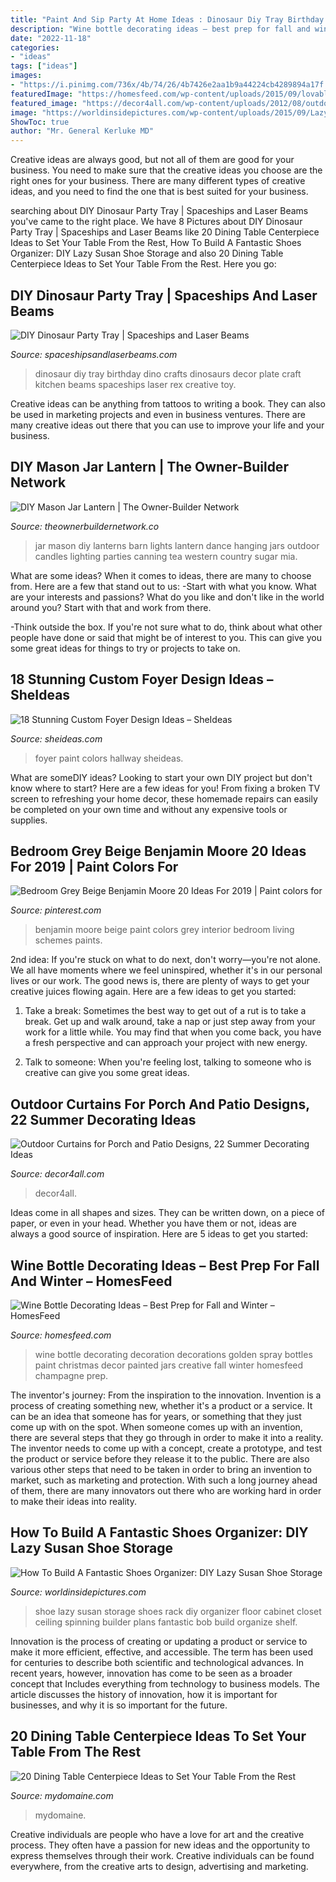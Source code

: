 ```yaml
---
title: "Paint And Sip Party At Home Ideas : Dinosaur Diy Tray Birthday Dino Crafts Dinosaurs Decor Plate Craft Kitchen Beams Spaceships Laser Rex Creative Toy"
description: "Wine bottle decorating ideas – best prep for fall and winter – homesfeed"
date: "2022-11-18"
categories:
- "ideas"
tags: ["ideas"]
images:
- "https://i.pinimg.com/736x/4b/74/26/4b7426e2aa1b9a44224cb4289894a17f.jpg"
featuredImage: "https://homesfeed.com/wp-content/uploads/2015/09/lovable-golden-wine-bottle-decorating-ideas-with-spray-paint-and-glitter-and-pink-rose-on-top.jpg"
featured_image: "https://decor4all.com/wp-content/uploads/2012/08/outdoor-curtain-fabrics-summer-decorating-ideas-21.jpg"
image: "https://worldinsidepictures.com/wp-content/uploads/2015/09/Lazy-Susan-Shoe-Storage-Examples-03.jpg"
ShowToc: true
author: "Mr. General Kerluke MD"
---
```



Creative ideas are always good, but not all of them are good for your business. You need to make sure that the creative ideas you choose are the right ones for your business. There are many different types of creative ideas, and you need to find the one that is best suited for your business.

	

		
searching about DIY Dinosaur Party Tray | Spaceships and Laser Beams you've came to the right place. We have 8 Pictures about DIY Dinosaur Party Tray | Spaceships and Laser Beams like 20 Dining Table Centerpiece Ideas to Set Your Table From the Rest, How To Build A Fantastic Shoes Organizer: DIY Lazy Susan Shoe Storage and also 20 Dining Table Centerpiece Ideas to Set Your Table From the Rest. Here you go:
		
    
## DIY Dinosaur Party Tray | Spaceships And Laser Beams

<img loading=lazy src="http://spaceshipsandlaserbeams.com/wp-content/uploads/2015/09/diy-dinosaur-party-ideas-tray-54.jpg" onerror="this.onerror=null;this.src='https://tse2.mm.bing.net/th?id=OIP.y598M2WpvLMPU1EZHjrcTgHaKl&amp;pid=15.1';" alt="DIY Dinosaur Party Tray | Spaceships and Laser Beams">

_Source: spaceshipsandlaserbeams.com_

>dinosaur diy tray birthday dino crafts dinosaurs decor plate craft kitchen beams spaceships laser rex creative toy. 

	

Creative ideas can be anything from tattoos to writing a book. They can also be used in marketing projects and even in business ventures. There are many creative ideas out there that you can use to improve your life and your business.

    
## DIY Mason Jar Lantern | The Owner-Builder Network

<img loading=lazy src="http://theownerbuildernetwork.co/wp-content/uploads/2014/01/DIY-Mason-Jar-Lanterns-09.jpg" onerror="this.onerror=null;this.src='https://tse4.mm.bing.net/th?id=OIP.x_lsHRwHEGmlPStXg2DkQQHaLH&amp;pid=15.1';" alt="DIY Mason Jar Lantern | The Owner-Builder Network">

_Source: theownerbuildernetwork.co_

>jar mason diy lanterns barn lights lantern dance hanging jars outdoor candles lighting parties canning tea western country sugar mia. 

	

What are some ideas?
When it comes to ideas, there are many to choose from. Here are a few that stand out to us:
-Start with what you know. What are your interests and passions? What do you like and don't like in the world around you? Start with that and work from there.

-Think outside the box. If you're not sure what to do, think about what other people have done or said that might be of interest to you. This can give you some great ideas for things to try or projects to take on.

    
## 18 Stunning Custom Foyer Design Ideas – SheIdeas

<img loading=lazy src="https://www.sheideas.com/wp-content/uploads/2016/03/Paint-Colors-for-Foyer-and-Hallway-Pictures.jpg" onerror="this.onerror=null;this.src='https://tse4.mm.bing.net/th?id=OIP.a97tNsXr9vlX1ZHnPZ0angHaKG&amp;pid=15.1';" alt="18 Stunning Custom Foyer Design Ideas – SheIdeas">

_Source: sheideas.com_

>foyer paint colors hallway sheideas. 

	

What are someDIY ideas?
Looking to start your own DIY project but don't know where to start? Here are a few ideas for you! From fixing a broken TV screen to refreshing your home decor, these homemade repairs can easily be completed on your own time and without any expensive tools or supplies.

    
## Bedroom Grey Beige Benjamin Moore 20 Ideas For 2019 | Paint Colors For

<img loading=lazy src="https://i.pinimg.com/736x/4b/74/26/4b7426e2aa1b9a44224cb4289894a17f.jpg" onerror="this.onerror=null;this.src='https://tse4.mm.bing.net/th?id=OIP._OPbd13NOFUrGQDUAKfRtgAAAA&amp;pid=15.1';" alt="Bedroom Grey Beige Benjamin Moore 20 Ideas For 2019 | Paint colors for">

_Source: pinterest.com_

>benjamin moore beige paint colors grey interior bedroom living schemes paints. 

	

2nd idea:
If you're stuck on what to do next, don't worry—you're not alone. We all have moments where we feel uninspired, whether it's in our personal lives or our work. The good news is, there are plenty of ways to get your creative juices flowing again.
Here are a few ideas to get you started:

1. Take a break: Sometimes the best way to get out of a rut is to take a break. Get up and walk around, take a nap or just step away from your work for a little while. You may find that when you come back, you have a fresh perspective and can approach your project with new energy.

2. Talk to someone: When you're feeling lost, talking to someone who is creative can give you some great ideas.

    
## Outdoor Curtains For Porch And Patio Designs, 22 Summer Decorating Ideas

<img loading=lazy src="https://decor4all.com/wp-content/uploads/2012/08/outdoor-curtain-fabrics-summer-decorating-ideas-21.jpg" onerror="this.onerror=null;this.src='https://tse4.mm.bing.net/th?id=OIP.3d5kVA8DrKq6Rm5YGNXt1gHaHj&amp;pid=15.1';" alt="Outdoor Curtains for Porch and Patio Designs, 22 Summer Decorating Ideas">

_Source: decor4all.com_

>decor4all. 

	

Ideas come in all shapes and sizes. They can be written down, on a piece of paper, or even in your head. Whether you have them or not, ideas are always a good source of inspiration. Here are 5 ideas to get you started: 

    
## Wine Bottle Decorating Ideas – Best Prep For Fall And Winter – HomesFeed

<img loading=lazy src="https://homesfeed.com/wp-content/uploads/2015/09/lovable-golden-wine-bottle-decorating-ideas-with-spray-paint-and-glitter-and-pink-rose-on-top.jpg" onerror="this.onerror=null;this.src='https://tse4.mm.bing.net/th?id=OIP.KIqeaEOPn_w-KjAnaQXUxAHaJ3&amp;pid=15.1';" alt="Wine Bottle Decorating Ideas – Best Prep for Fall and Winter – HomesFeed">

_Source: homesfeed.com_

>wine bottle decorating decoration decorations golden spray bottles paint christmas decor painted jars creative fall winter homesfeed champagne prep. 

	

The inventor's journey: From the inspiration to the innovation.
Invention is a process of creating something new, whether it's a product or a service. It can be an idea that someone has for years, or something that they just come up with on the spot. When someone comes up with an invention, there are several steps that they go through in order to make it into a reality. The inventor needs to come up with a concept, create a prototype, and test the product or service before they release it to the public. There are also various other steps that need to be taken in order to bring an invention to market, such as marketing and protection. With such a long journey ahead of them, there are many innovators out there who are working hard in order to make their ideas into reality.

    
## How To Build A Fantastic Shoes Organizer: DIY Lazy Susan Shoe Storage

<img loading=lazy src="https://worldinsidepictures.com/wp-content/uploads/2015/09/Lazy-Susan-Shoe-Storage-Examples-03.jpg" onerror="this.onerror=null;this.src='https://tse2.mm.bing.net/th?id=OIP.Iku4O9y9Jajcux6pSu_KgQHaJ4&amp;pid=15.1';" alt="How To Build A Fantastic Shoes Organizer: DIY Lazy Susan Shoe Storage">

_Source: worldinsidepictures.com_

>shoe lazy susan storage shoes rack diy organizer floor cabinet closet ceiling spinning builder plans fantastic bob build organize shelf. 

	

Innovation is the process of creating or updating a product or service to make it more efficient, effective, and accessible. The term has been used for centuries to describe both scientific and technological advances. In recent years, however, innovation has come to be seen as a broader concept that Includes everything from technology to business models. The article discusses the history of innovation, how it is important for businesses, and why it is so important for the future.

    
## 20 Dining Table Centerpiece Ideas To Set Your Table From The Rest

<img loading=lazy src="https://www.mydomaine.com/thmb/wHPqQXreZFTZKEIoNvRT0h1Olrc=/1500x2250/filters:fill(auto,1)/springtablescape-15-3b0a1be2b720446c81a87ae4b254623e.jpeg" onerror="this.onerror=null;this.src='https://tse4.mm.bing.net/th?id=OIP.E-eijhTBw3Ghz9CuEca1xAHaLH&amp;pid=15.1';" alt="20 Dining Table Centerpiece Ideas to Set Your Table From the Rest">

_Source: mydomaine.com_

>mydomaine. 

	

Creative individuals are people who have a love for art and the creative process. They often have a passion for new ideas and the opportunity to express themselves through their work. Creative individuals can be found everywhere, from the creative arts to design, advertising and marketing.

